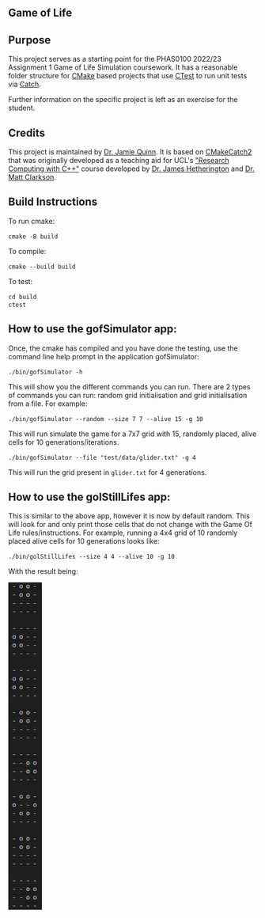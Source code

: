 Game of Life
------------------

Purpose
-------

This project serves as a starting point for the PHAS0100 2022/23 Assignment 1 Game of Life Simulation coursework. It has a reasonable folder structure for [CMake](https://cmake.org/) based projects that use [CTest](https://cmake.org/) to run unit tests via [Catch](https://github.com/catchorg/Catch2). 

Further information on the specific project is left as an exercise for the student.

Credits
-------

This project is maintained by [Dr. Jamie Quinn](http://jamiejquinn.com/). It is based on [CMakeCatch2](https://github.com/UCL/CMakeCatch2.git) that was originally developed as a teaching aid for UCL's ["Research Computing with C++"](https://github-pages.ucl.ac.uk/research-computing-with-cpp/) course developed by [Dr. James Hetherington](http://www.ucl.ac.uk/research-it-services/people/james) and [Dr. Matt Clarkson](https://iris.ucl.ac.uk/iris/browse/profile?upi=MJCLA42).

Build Instructions
------------------

To run cmake:

```
cmake -B build
```

To compile:

```
cmake --build build
```

To test:

```
cd build
ctest
```

## **How to use the gofSimulator app:**

Once, the cmake has compiled and you have done the testing, use the command line help prompt in the application gofSimulator:

```
./bin/gofSimulator -h
```

This will show you the different commands you can run. There are 2 types of commands you can run: random grid initialisation and grid initialisation from a file. For example:

```
./bin/gofSimulator --random --size 7 7 --alive 15 -g 10
```

This will run simulate the game for a 7x7 grid with 15, randomly placed, alive cells for 10 generations/iterations.


```
./bin/gofSimulator --file "test/data/glider.txt" -g 4
```

This will run the grid present in `glider.txt` for 4 generations.






## **How to use the golStillLifes app:**

This is similar to the above app, however it is now by default random. This will look for and only print those cells that do not change with the Game Of Life rules/instructions. For example, running a 4x4 grid of 10 randomly placed alive cells for 10 generations looks like:

```
./bin/golStillLifes --size 4 4 --alive 10 -g 10
```

With the result being:

![still_lifes_4x4](/images/still_lifes_4x4.png)

